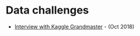 # Data challenges

* [Interview with Kaggle Grandmaster](https://hackernoon.com/interview-with-the-youngest-kaggle-grandmaster-mikel-bober-irizar-anokas-17dfd2461070) - \(Oct 2018\)


